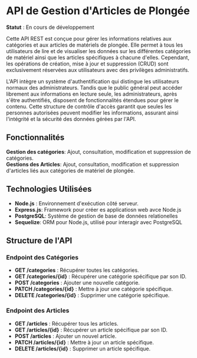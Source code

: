 # API de Gestion d'Articles de Plongée

**Statut** : En cours de développement

Cette API REST est conçue pour gérer les informations relatives aux catégories et aux articles de matériels de plongée. Elle permet à tous les utilisateurs de lire et de visualiser les données sur les différentes catégories de matériel ainsi que les articles spécifiques à chacune d'elles. Cependant, les opérations de création, mise à jour et suppression (CRUD) sont exclusivement réservées aux utilisateurs avec des privilèges administratifs.

L'API intègre un système d'authentification qui distingue les utilisateurs normaux des administrateurs. Tandis que le public général peut accéder librement aux informations en lecture seule, les administrateurs, après s'être authentifiés, disposent de fonctionnalités étendues pour gérer le contenu. Cette structure de contrôle d'accès garantit que seules les personnes autorisées peuvent modifier les informations, assurant ainsi l'intégrité et la sécurité des données gérées par l'API.

## Fonctionnalités

**Gestion des catégories**: Ajout, consultation, modification et suppression de catégories.  
**Gestions des Articles**: Ajout, consultation, modification et suppression d'articles liés aux catégories de matériel de plongée.

## Technologies Utilisées

- **Node.js** : Environnement d'exécution côté serveur.
- **Express.js**: Framework pour créer es applicatiosn web avce Node.js
- **PostgreSQL**: Système de gestion de base de données relationelles
- **Sequelize**: ORM pour Node.js, utilisé pour interagir avec PostgreSQL

## Structure de l'API

### Endpoint des Catégories

- **GET /categories** : Récupérer toutes les catégories.
- **GET /categories/{id}** : Récupérer une catégorie spécifique par son ID.
- **POST /categories** : Ajouter une nouvelle catégorie.
- **PATCH /categories/{id}** : Mettre à jour une catégorie spécifique.
- **DELETE /categories/{id}** : Supprimer une catégorie spécifique.

### Endpoint des Articles

- **GET /articles** : Récupérer tous les articles.
- **GET /articles/{id}** : Récupérer un article spécifique par son ID.
- **POST /articles** : Ajouter un nouvel article.
- **PATCH /articles/{id}** : Mettre à jour un article spécifique.
- **DELETE /articles/{id}** : Supprimer un article spécifique.
